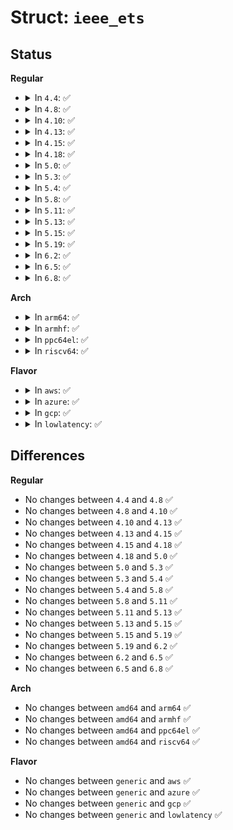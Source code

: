# Struct: <code>ieee_ets</code>

## Status
<b>Regular</b>
<ul>
<li>
<details>
<summary>In <code>4.4</code>: ✅</summary>

```c
struct ieee_ets {
    __u8 willing;
    __u8 ets_cap;
    __u8 cbs;
    __u8 tc_tx_bw[8];
    __u8 tc_rx_bw[8];
    __u8 tc_tsa[8];
    __u8 prio_tc[8];
    __u8 tc_reco_bw[8];
    __u8 tc_reco_tsa[8];
    __u8 reco_prio_tc[8];
};
```
</details>
</li>
<li>
<details>
<summary>In <code>4.8</code>: ✅</summary>

```c
struct ieee_ets {
    __u8 willing;
    __u8 ets_cap;
    __u8 cbs;
    __u8 tc_tx_bw[8];
    __u8 tc_rx_bw[8];
    __u8 tc_tsa[8];
    __u8 prio_tc[8];
    __u8 tc_reco_bw[8];
    __u8 tc_reco_tsa[8];
    __u8 reco_prio_tc[8];
};
```
</details>
</li>
<li>
<details>
<summary>In <code>4.10</code>: ✅</summary>

```c
struct ieee_ets {
    __u8 willing;
    __u8 ets_cap;
    __u8 cbs;
    __u8 tc_tx_bw[8];
    __u8 tc_rx_bw[8];
    __u8 tc_tsa[8];
    __u8 prio_tc[8];
    __u8 tc_reco_bw[8];
    __u8 tc_reco_tsa[8];
    __u8 reco_prio_tc[8];
};
```
</details>
</li>
<li>
<details>
<summary>In <code>4.13</code>: ✅</summary>

```c
struct ieee_ets {
    __u8 willing;
    __u8 ets_cap;
    __u8 cbs;
    __u8 tc_tx_bw[8];
    __u8 tc_rx_bw[8];
    __u8 tc_tsa[8];
    __u8 prio_tc[8];
    __u8 tc_reco_bw[8];
    __u8 tc_reco_tsa[8];
    __u8 reco_prio_tc[8];
};
```
</details>
</li>
<li>
<details>
<summary>In <code>4.15</code>: ✅</summary>

```c
struct ieee_ets {
    __u8 willing;
    __u8 ets_cap;
    __u8 cbs;
    __u8 tc_tx_bw[8];
    __u8 tc_rx_bw[8];
    __u8 tc_tsa[8];
    __u8 prio_tc[8];
    __u8 tc_reco_bw[8];
    __u8 tc_reco_tsa[8];
    __u8 reco_prio_tc[8];
};
```
</details>
</li>
<li>
<details>
<summary>In <code>4.18</code>: ✅</summary>

```c
struct ieee_ets {
    __u8 willing;
    __u8 ets_cap;
    __u8 cbs;
    __u8 tc_tx_bw[8];
    __u8 tc_rx_bw[8];
    __u8 tc_tsa[8];
    __u8 prio_tc[8];
    __u8 tc_reco_bw[8];
    __u8 tc_reco_tsa[8];
    __u8 reco_prio_tc[8];
};
```
</details>
</li>
<li>
<details>
<summary>In <code>5.0</code>: ✅</summary>

```c
struct ieee_ets {
    __u8 willing;
    __u8 ets_cap;
    __u8 cbs;
    __u8 tc_tx_bw[8];
    __u8 tc_rx_bw[8];
    __u8 tc_tsa[8];
    __u8 prio_tc[8];
    __u8 tc_reco_bw[8];
    __u8 tc_reco_tsa[8];
    __u8 reco_prio_tc[8];
};
```
</details>
</li>
<li>
<details>
<summary>In <code>5.3</code>: ✅</summary>

```c
struct ieee_ets {
    __u8 willing;
    __u8 ets_cap;
    __u8 cbs;
    __u8 tc_tx_bw[8];
    __u8 tc_rx_bw[8];
    __u8 tc_tsa[8];
    __u8 prio_tc[8];
    __u8 tc_reco_bw[8];
    __u8 tc_reco_tsa[8];
    __u8 reco_prio_tc[8];
};
```
</details>
</li>
<li>
<details>
<summary>In <code>5.4</code>: ✅</summary>

```c
struct ieee_ets {
    __u8 willing;
    __u8 ets_cap;
    __u8 cbs;
    __u8 tc_tx_bw[8];
    __u8 tc_rx_bw[8];
    __u8 tc_tsa[8];
    __u8 prio_tc[8];
    __u8 tc_reco_bw[8];
    __u8 tc_reco_tsa[8];
    __u8 reco_prio_tc[8];
};
```
</details>
</li>
<li>
<details>
<summary>In <code>5.8</code>: ✅</summary>

```c
struct ieee_ets {
    __u8 willing;
    __u8 ets_cap;
    __u8 cbs;
    __u8 tc_tx_bw[8];
    __u8 tc_rx_bw[8];
    __u8 tc_tsa[8];
    __u8 prio_tc[8];
    __u8 tc_reco_bw[8];
    __u8 tc_reco_tsa[8];
    __u8 reco_prio_tc[8];
};
```
</details>
</li>
<li>
<details>
<summary>In <code>5.11</code>: ✅</summary>

```c
struct ieee_ets {
    __u8 willing;
    __u8 ets_cap;
    __u8 cbs;
    __u8 tc_tx_bw[8];
    __u8 tc_rx_bw[8];
    __u8 tc_tsa[8];
    __u8 prio_tc[8];
    __u8 tc_reco_bw[8];
    __u8 tc_reco_tsa[8];
    __u8 reco_prio_tc[8];
};
```
</details>
</li>
<li>
<details>
<summary>In <code>5.13</code>: ✅</summary>

```c
struct ieee_ets {
    __u8 willing;
    __u8 ets_cap;
    __u8 cbs;
    __u8 tc_tx_bw[8];
    __u8 tc_rx_bw[8];
    __u8 tc_tsa[8];
    __u8 prio_tc[8];
    __u8 tc_reco_bw[8];
    __u8 tc_reco_tsa[8];
    __u8 reco_prio_tc[8];
};
```
</details>
</li>
<li>
<details>
<summary>In <code>5.15</code>: ✅</summary>

```c
struct ieee_ets {
    __u8 willing;
    __u8 ets_cap;
    __u8 cbs;
    __u8 tc_tx_bw[8];
    __u8 tc_rx_bw[8];
    __u8 tc_tsa[8];
    __u8 prio_tc[8];
    __u8 tc_reco_bw[8];
    __u8 tc_reco_tsa[8];
    __u8 reco_prio_tc[8];
};
```
</details>
</li>
<li>
<details>
<summary>In <code>5.19</code>: ✅</summary>

```c
struct ieee_ets {
    __u8 willing;
    __u8 ets_cap;
    __u8 cbs;
    __u8 tc_tx_bw[8];
    __u8 tc_rx_bw[8];
    __u8 tc_tsa[8];
    __u8 prio_tc[8];
    __u8 tc_reco_bw[8];
    __u8 tc_reco_tsa[8];
    __u8 reco_prio_tc[8];
};
```
</details>
</li>
<li>
<details>
<summary>In <code>6.2</code>: ✅</summary>

```c
struct ieee_ets {
    __u8 willing;
    __u8 ets_cap;
    __u8 cbs;
    __u8 tc_tx_bw[8];
    __u8 tc_rx_bw[8];
    __u8 tc_tsa[8];
    __u8 prio_tc[8];
    __u8 tc_reco_bw[8];
    __u8 tc_reco_tsa[8];
    __u8 reco_prio_tc[8];
};
```
</details>
</li>
<li>
<details>
<summary>In <code>6.5</code>: ✅</summary>

```c
struct ieee_ets {
    __u8 willing;
    __u8 ets_cap;
    __u8 cbs;
    __u8 tc_tx_bw[8];
    __u8 tc_rx_bw[8];
    __u8 tc_tsa[8];
    __u8 prio_tc[8];
    __u8 tc_reco_bw[8];
    __u8 tc_reco_tsa[8];
    __u8 reco_prio_tc[8];
};
```
</details>
</li>
<li>
<details>
<summary>In <code>6.8</code>: ✅</summary>

```c
struct ieee_ets {
    __u8 willing;
    __u8 ets_cap;
    __u8 cbs;
    __u8 tc_tx_bw[8];
    __u8 tc_rx_bw[8];
    __u8 tc_tsa[8];
    __u8 prio_tc[8];
    __u8 tc_reco_bw[8];
    __u8 tc_reco_tsa[8];
    __u8 reco_prio_tc[8];
};
```
</details>
</li>
</ul>
<b>Arch</b>
<ul>
<li>
<details>
<summary>In <code>arm64</code>: ✅</summary>

```c
struct ieee_ets {
    __u8 willing;
    __u8 ets_cap;
    __u8 cbs;
    __u8 tc_tx_bw[8];
    __u8 tc_rx_bw[8];
    __u8 tc_tsa[8];
    __u8 prio_tc[8];
    __u8 tc_reco_bw[8];
    __u8 tc_reco_tsa[8];
    __u8 reco_prio_tc[8];
};
```
</details>
</li>
<li>
<details>
<summary>In <code>armhf</code>: ✅</summary>

```c
struct ieee_ets {
    __u8 willing;
    __u8 ets_cap;
    __u8 cbs;
    __u8 tc_tx_bw[8];
    __u8 tc_rx_bw[8];
    __u8 tc_tsa[8];
    __u8 prio_tc[8];
    __u8 tc_reco_bw[8];
    __u8 tc_reco_tsa[8];
    __u8 reco_prio_tc[8];
};
```
</details>
</li>
<li>
<details>
<summary>In <code>ppc64el</code>: ✅</summary>

```c
struct ieee_ets {
    __u8 willing;
    __u8 ets_cap;
    __u8 cbs;
    __u8 tc_tx_bw[8];
    __u8 tc_rx_bw[8];
    __u8 tc_tsa[8];
    __u8 prio_tc[8];
    __u8 tc_reco_bw[8];
    __u8 tc_reco_tsa[8];
    __u8 reco_prio_tc[8];
};
```
</details>
</li>
<li>
<details>
<summary>In <code>riscv64</code>: ✅</summary>

```c
struct ieee_ets {
    __u8 willing;
    __u8 ets_cap;
    __u8 cbs;
    __u8 tc_tx_bw[8];
    __u8 tc_rx_bw[8];
    __u8 tc_tsa[8];
    __u8 prio_tc[8];
    __u8 tc_reco_bw[8];
    __u8 tc_reco_tsa[8];
    __u8 reco_prio_tc[8];
};
```
</details>
</li>
</ul>
<b>Flavor</b>
<ul>
<li>
<details>
<summary>In <code>aws</code>: ✅</summary>

```c
struct ieee_ets {
    __u8 willing;
    __u8 ets_cap;
    __u8 cbs;
    __u8 tc_tx_bw[8];
    __u8 tc_rx_bw[8];
    __u8 tc_tsa[8];
    __u8 prio_tc[8];
    __u8 tc_reco_bw[8];
    __u8 tc_reco_tsa[8];
    __u8 reco_prio_tc[8];
};
```
</details>
</li>
<li>
<details>
<summary>In <code>azure</code>: ✅</summary>

```c
struct ieee_ets {
    __u8 willing;
    __u8 ets_cap;
    __u8 cbs;
    __u8 tc_tx_bw[8];
    __u8 tc_rx_bw[8];
    __u8 tc_tsa[8];
    __u8 prio_tc[8];
    __u8 tc_reco_bw[8];
    __u8 tc_reco_tsa[8];
    __u8 reco_prio_tc[8];
};
```
</details>
</li>
<li>
<details>
<summary>In <code>gcp</code>: ✅</summary>

```c
struct ieee_ets {
    __u8 willing;
    __u8 ets_cap;
    __u8 cbs;
    __u8 tc_tx_bw[8];
    __u8 tc_rx_bw[8];
    __u8 tc_tsa[8];
    __u8 prio_tc[8];
    __u8 tc_reco_bw[8];
    __u8 tc_reco_tsa[8];
    __u8 reco_prio_tc[8];
};
```
</details>
</li>
<li>
<details>
<summary>In <code>lowlatency</code>: ✅</summary>

```c
struct ieee_ets {
    __u8 willing;
    __u8 ets_cap;
    __u8 cbs;
    __u8 tc_tx_bw[8];
    __u8 tc_rx_bw[8];
    __u8 tc_tsa[8];
    __u8 prio_tc[8];
    __u8 tc_reco_bw[8];
    __u8 tc_reco_tsa[8];
    __u8 reco_prio_tc[8];
};
```
</details>
</li>
</ul>

## Differences
<b>Regular</b>
<ul>
<li>
No changes between <code>4.4</code> and <code>4.8</code> ✅
</li>
<li>
No changes between <code>4.8</code> and <code>4.10</code> ✅
</li>
<li>
No changes between <code>4.10</code> and <code>4.13</code> ✅
</li>
<li>
No changes between <code>4.13</code> and <code>4.15</code> ✅
</li>
<li>
No changes between <code>4.15</code> and <code>4.18</code> ✅
</li>
<li>
No changes between <code>4.18</code> and <code>5.0</code> ✅
</li>
<li>
No changes between <code>5.0</code> and <code>5.3</code> ✅
</li>
<li>
No changes between <code>5.3</code> and <code>5.4</code> ✅
</li>
<li>
No changes between <code>5.4</code> and <code>5.8</code> ✅
</li>
<li>
No changes between <code>5.8</code> and <code>5.11</code> ✅
</li>
<li>
No changes between <code>5.11</code> and <code>5.13</code> ✅
</li>
<li>
No changes between <code>5.13</code> and <code>5.15</code> ✅
</li>
<li>
No changes between <code>5.15</code> and <code>5.19</code> ✅
</li>
<li>
No changes between <code>5.19</code> and <code>6.2</code> ✅
</li>
<li>
No changes between <code>6.2</code> and <code>6.5</code> ✅
</li>
<li>
No changes between <code>6.5</code> and <code>6.8</code> ✅
</li>
</ul>
<b>Arch</b>
<ul>
<li>
No changes between <code>amd64</code> and <code>arm64</code> ✅
</li>
<li>
No changes between <code>amd64</code> and <code>armhf</code> ✅
</li>
<li>
No changes between <code>amd64</code> and <code>ppc64el</code> ✅
</li>
<li>
No changes between <code>amd64</code> and <code>riscv64</code> ✅
</li>
</ul>
<b>Flavor</b>
<ul>
<li>
No changes between <code>generic</code> and <code>aws</code> ✅
</li>
<li>
No changes between <code>generic</code> and <code>azure</code> ✅
</li>
<li>
No changes between <code>generic</code> and <code>gcp</code> ✅
</li>
<li>
No changes between <code>generic</code> and <code>lowlatency</code> ✅
</li>
</ul>
